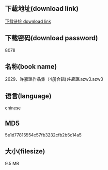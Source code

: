 ## 下载地址(download link)
[下载链接 download link](https://voluble-croquembouche-d321dc.netlify.app/?s=2629%E3%80%81%E8%AE%B8%E5%98%89%E7%92%90%E4%BD%9C%E5%93%81%E9%9B%86%EF%BC%884%E5%86%8C%E5%90%88%E8%BE%91%29_%E8%AE%B8%E5%98%89%E7%92%90_.azw3)

## 下载密码(download password)
8078

## 名称(book name)
2629、许嘉璐作品集（4册合辑)_许嘉璐_.azw3.azw3

## 语言(language)
chinese

## MD5
5e1d77815554c57fb3232cfb2b5c14a5

## 大小(filesize)
9.5 MB
